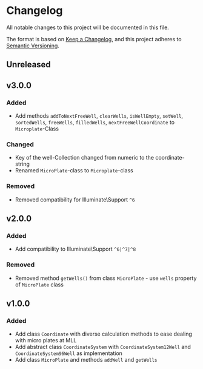 # Changelog

All notable changes to this project will be documented in this file.

The format is based on [Keep a Changelog](https://keepachangelog.com/en/1.0.0),
and this project adheres to [Semantic Versioning](https://semver.org/spec/v2.0.0.html).

## Unreleased

## v3.0.0

### Added

- Add methods `addToNextFreeWell`, `clearWells`, `isWellEmpty`, `setWell`, `sortedWells`, `freeWells`, `filledWells`, `nextFreeWellCoordinate` to `Microplate`-Class

### Changed

- Key of the well-Collection changed from numeric to the coordinate-string
- Renamed `MicroPlate`-class to `Microplate`-class

### Removed

- Removed compatibility for Illuminate\Support `^6`

## v2.0.0

### Added
- Add compatibility to Illuminate\Support `^6|^7|^8`

### Removed

- Removed method `getWells()` from class `MicroPlate` - use `wells` property of `MicroPlate` class

## v1.0.0

### Added

- Add class `Coordinate` with diverse calculation methods to ease dealing with micro plates at MLL
- Add abstract class `CoordinateSystem` with `CoordinateSystem12Well` and  `CoordinateSystem96Well` as implementation
- Add class `MicroPlate` and methods `addWell` and `getWells`
